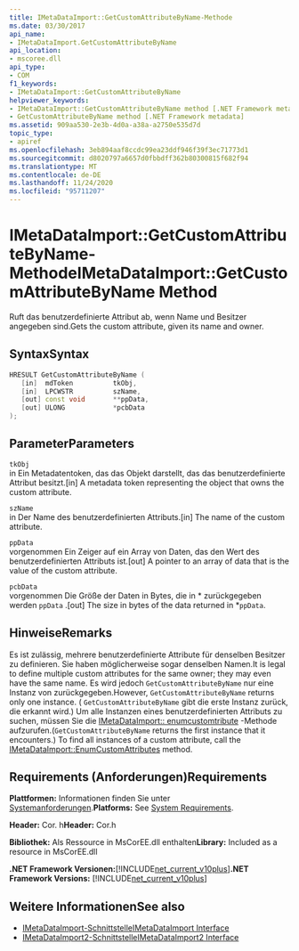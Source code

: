 ```yaml
---
title: IMetaDataImport::GetCustomAttributeByName-Methode
ms.date: 03/30/2017
api_name:
- IMetaDataImport.GetCustomAttributeByName
api_location:
- mscoree.dll
api_type:
- COM
f1_keywords:
- IMetaDataImport::GetCustomAttributeByName
helpviewer_keywords:
- IMetaDataImport::GetCustomAttributeByName method [.NET Framework metadata]
- GetCustomAttributeByName method [.NET Framework metadata]
ms.assetid: 909aa530-2e3b-4d0a-a38a-a2750e535d7d
topic_type:
- apiref
ms.openlocfilehash: 3eb894aaf8ccdc99ea23ddf946f39f3ec71773d1
ms.sourcegitcommit: d8020797a6657d0fbbdff362b80300815f682f94
ms.translationtype: MT
ms.contentlocale: de-DE
ms.lasthandoff: 11/24/2020
ms.locfileid: "95711207"
---
```

# <a name="imetadataimportgetcustomattributebyname-method"></a><span data-ttu-id="f8529-102">IMetaDataImport::GetCustomAttributeByName-Methode</span><span class="sxs-lookup"><span data-stu-id="f8529-102">IMetaDataImport::GetCustomAttributeByName Method</span></span>

<span data-ttu-id="f8529-103">Ruft das benutzerdefinierte Attribut ab, wenn Name und Besitzer angegeben sind.</span><span class="sxs-lookup"><span data-stu-id="f8529-103">Gets the custom attribute, given its name and owner.</span></span>  
  
## <a name="syntax"></a><span data-ttu-id="f8529-104">Syntax</span><span class="sxs-lookup"><span data-stu-id="f8529-104">Syntax</span></span>  
  
```cpp  
HRESULT GetCustomAttributeByName (  
   [in]  mdToken          tkObj,  
   [in]  LPCWSTR          szName,  
   [out] const void       **ppData,  
   [out] ULONG            *pcbData  
);  
```  
  
## <a name="parameters"></a><span data-ttu-id="f8529-105">Parameter</span><span class="sxs-lookup"><span data-stu-id="f8529-105">Parameters</span></span>  

 `tkObj`  
 <span data-ttu-id="f8529-106">in Ein Metadatentoken, das das Objekt darstellt, das das benutzerdefinierte Attribut besitzt.</span><span class="sxs-lookup"><span data-stu-id="f8529-106">[in] A metadata token representing the object that owns the custom attribute.</span></span>  
  
 `szName`  
 <span data-ttu-id="f8529-107">in Der Name des benutzerdefinierten Attributs.</span><span class="sxs-lookup"><span data-stu-id="f8529-107">[in] The name of the custom attribute.</span></span>  
  
 `ppData`  
 <span data-ttu-id="f8529-108">vorgenommen Ein Zeiger auf ein Array von Daten, das den Wert des benutzerdefinierten Attributs ist.</span><span class="sxs-lookup"><span data-stu-id="f8529-108">[out] A pointer to an array of data that is the value of the custom attribute.</span></span>  
  
 `pcbData`  
 <span data-ttu-id="f8529-109">vorgenommen Die Größe der Daten in Bytes, die in \* zurückgegeben werden `ppData` .</span><span class="sxs-lookup"><span data-stu-id="f8529-109">[out] The size in bytes of the data returned in \*`ppData`.</span></span>  
  
## <a name="remarks"></a><span data-ttu-id="f8529-110">Hinweise</span><span class="sxs-lookup"><span data-stu-id="f8529-110">Remarks</span></span>  

 <span data-ttu-id="f8529-111">Es ist zulässig, mehrere benutzerdefinierte Attribute für denselben Besitzer zu definieren. Sie haben möglicherweise sogar denselben Namen.</span><span class="sxs-lookup"><span data-stu-id="f8529-111">It is legal to define multiple custom attributes for the same owner; they may even have the same name.</span></span> <span data-ttu-id="f8529-112">Es wird jedoch `GetCustomAttributeByName` nur eine Instanz von zurückgegeben.</span><span class="sxs-lookup"><span data-stu-id="f8529-112">However, `GetCustomAttributeByName` returns only one instance.</span></span> <span data-ttu-id="f8529-113">( `GetCustomAttributeByName` gibt die erste Instanz zurück, die erkannt wird.) Um alle Instanzen eines benutzerdefinierten Attributs zu suchen, müssen Sie die [IMetaDataImport:: enumcustomtribute](imetadataimport-enumcustomattributes-method.md) -Methode aufzurufen.</span><span class="sxs-lookup"><span data-stu-id="f8529-113">(`GetCustomAttributeByName` returns the first instance that it encounters.) To find all instances of a custom attribute, call the [IMetaDataImport::EnumCustomAttributes](imetadataimport-enumcustomattributes-method.md) method.</span></span>  
  
## <a name="requirements"></a><span data-ttu-id="f8529-114">Requirements (Anforderungen)</span><span class="sxs-lookup"><span data-stu-id="f8529-114">Requirements</span></span>  

 <span data-ttu-id="f8529-115">**Plattformen:** Informationen finden Sie unter [Systemanforderungen](../../get-started/system-requirements.md).</span><span class="sxs-lookup"><span data-stu-id="f8529-115">**Platforms:** See [System Requirements](../../get-started/system-requirements.md).</span></span>  
  
 <span data-ttu-id="f8529-116">**Header:** Cor. h</span><span class="sxs-lookup"><span data-stu-id="f8529-116">**Header:** Cor.h</span></span>  
  
 <span data-ttu-id="f8529-117">**Bibliothek:** Als Ressource in MsCorEE.dll enthalten</span><span class="sxs-lookup"><span data-stu-id="f8529-117">**Library:** Included as a resource in MsCorEE.dll</span></span>  
  
 <span data-ttu-id="f8529-118">**.NET Framework Versionen:**[!INCLUDE[net_current_v10plus](../../../../includes/net-current-v10plus-md.md)]</span><span class="sxs-lookup"><span data-stu-id="f8529-118">**.NET Framework Versions:** [!INCLUDE[net_current_v10plus](../../../../includes/net-current-v10plus-md.md)]</span></span>  
  
## <a name="see-also"></a><span data-ttu-id="f8529-119">Weitere Informationen</span><span class="sxs-lookup"><span data-stu-id="f8529-119">See also</span></span>

- [<span data-ttu-id="f8529-120">IMetaDataImport-Schnittstelle</span><span class="sxs-lookup"><span data-stu-id="f8529-120">IMetaDataImport Interface</span></span>](imetadataimport-interface.md)
- [<span data-ttu-id="f8529-121">IMetaDataImport2-Schnittstelle</span><span class="sxs-lookup"><span data-stu-id="f8529-121">IMetaDataImport2 Interface</span></span>](imetadataimport2-interface.md)
